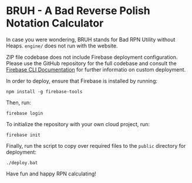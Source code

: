 # BRUH - A Bad Reverse Polish Notation Calculator
In case you were wondering, BRUH stands for Bad RPN Utility without Heaps. ``engine/`` does not run with the website.

ZIP file codebase does not include Firebase deployment configuration. Please use the GitHub repository for the full codebase and consult the [Firebase CLI Documentation](https://firebase.google.com/docs/cli) for further informatio on custom deployment.

In order to deploy, ensure that Firebase is installed by running:

```
npm install -g firebase-tools
```

Then, run:

```
firebase login
```

To initialize the repository with your own cloud project, run:

```
firebase init
```

Finally, run the script to copy over required files to the ``public`` directory for deployment:

```
./deploy.bat
```

Have fun and happy RPN calculating!